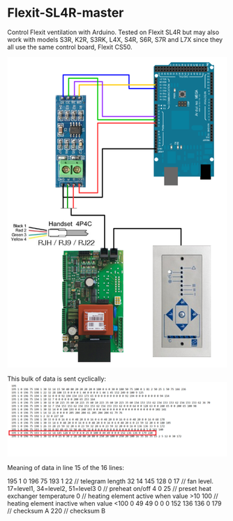 # Flexit-SL4R-master
Control Flexit ventilation with Arduino. Tested on Flexit SL4R but may also work with models S3R, K2R, S3RK, L4X, S4R, S6R, S7R and L7X since they all use the same control board, Flexit CS50.

<img src="images/topology.png" >

This bulk of data is sent cyclically:
<img src="images/dataflow.png" >

Meaning of data in line 15 of the 16 lines:

195 
1 
0 
196 
75 
193 
1 
22      // telegram length
32 
14 
145 
128 
0 
17      // fan level. 17=level1, 34=level2, 51=level3 
0       // preheat on/off
4 
0 
25      // preset heat exchanger temperature
0       // heating element active when value >10 
100     // heating element inactive when value <100 
0 
49 
49 
0 
0 
0 
152 
136 
136 
0 
179     // checksum A
220     // checksum B
